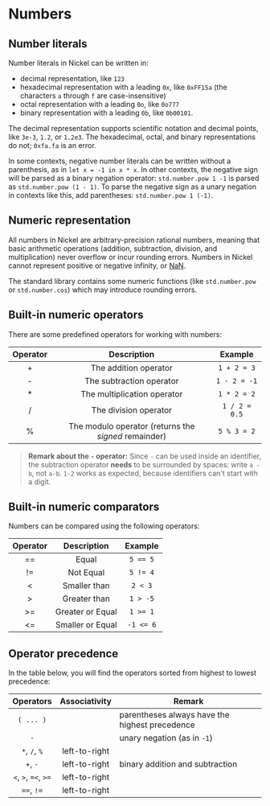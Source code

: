 # Numbers
<!-- toc -->

## Number literals

Number literals in Nickel can be written in:

- decimal representation, like `123`
- hexadecimal representation with a leading `0x`, like `0xFF15a` (the characters
  `a` through `f` are case-insensitive)
- octal representation with a leading `0o`, like `0o777`
- binary representation with a leading `0b`, like `0b00101`.

The decimal representation supports scientific notation and decimal points,
like `3e-3`, `1.2`, or `1.2e3`. The hexadecimal, octal, and binary representations
do not; `0xfa.fa` is an error.

In some contexts, negative number literals can be written without a parenthesis,
as in `let x = -1 in x * x`. In other contexts, the negative sign will be
parsed as a binary negation operator: `std.number.pow 1 -1` is parsed as
`std.number.pow (1 - 1)`. To parse the negative sign as a unary negation
in contexts like this, add parentheses: `std.number.pow 1 (-1)`.

## Numeric representation

All numbers in Nickel are arbitrary-precision rational numbers, meaning that basic
arithmetic operations (addition, subtraction, division, and multiplication)
never overflow or incur rounding errors. Numbers in Nickel cannot represent
positive or negative infinity, or [NaN](https://en.wikipedia.org/wiki/NaN).

The standard library contains some numeric functions (like `std.number.pow`
or `std.number.cos`) which may introduce rounding errors.

## Built-in numeric operators

There are some predefined operators for working with numbers:

| Operator | Description                                          | Example       |
|:--------:|:----------------------------------------------------:|:-------------:|
| +        | The addition operator                                | `1 + 2 = 3`   |
| \-       | The subtraction operator                             | `1 - 2 = -1`  |
| *        | The multiplication operator                          | `1 * 2 = 2`   |
| /        | The division operator                                | `1 / 2 = 0.5` |
| %        | The modulo operator (returns the *signed* remainder) | `5 % 3 = 2`   |

> **Remark about the `-` operator:** Since `-` can be used inside an identifier,
> the subtraction operator **needs** to be surrounded by spaces: write `a - b`,
> not `a-b`. `1-2` works as expected, because identifiers can't start with a digit.

## Built-in numeric comparators

Numbers can be compared using the following operators:

| Operator | Description      | Example   |
|:--------:|:----------------:|:---------:|
| ==       | Equal            | `5 == 5`  |
| !=       | Not Equal        | `5 != 4`  |
| <        | Smaller than     | `2 < 3`   |
| >        | Greater than     | `1 > -5`  |
| >=       | Greater or Equal | `1 >= 1`  |
| <=       | Smaller or Equal | `-1 <= 6` |

## Operator precedence

In the table below, you will find the operators sorted from highest to lowest precedence:

|       Operators      | Associativity | Remark                                         |
|:--------------------:|:-------------:|------------------------------------------------|
|       `( ... )`      |               | parentheses always have the highest precedence |
|          `-`         |               | unary negation (as in `-1`)                    |
|     `*`, `/`, `%`    | left-to-right |                                                |
|       `+`, `-`       | left-to-right | binary addition and subtraction                |
| `<`, `>`, `=<`, `>=` | left-to-right |                                                |
|      `==`, `!=`      | left-to-right |                                                |
